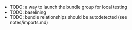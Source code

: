 - TODO: a way to launch the bundle group for local testing
- TODO: baselining
- TODO: bundle relationships should be autodetected (see notes/imports.md)
